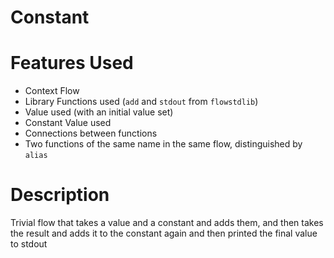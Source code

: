 Constant
==

Features Used
===
* Context Flow
* Library Functions used (`add` and `stdout` from `flowstdlib`)
* Value used (with an initial value set)
* Constant Value used
* Connections between functions
* Two functions of the same name in the same flow, distinguished by `alias`

Description
===
Trivial flow that takes a value and a constant and adds them, and then takes the result and adds 
it to the constant again and then printed the final value to stdout